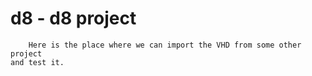 # d8 - d8 project

```
    Here is the place where we can import the VHD from some other project
and test it.
```

